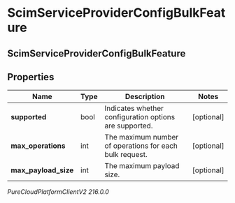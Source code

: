 # ScimServiceProviderConfigBulkFeature

## ScimServiceProviderConfigBulkFeature

## Properties

|Name | Type | Description | Notes|
|------------ | ------------- | ------------- | -------------|
| **supported** | bool | Indicates whether configuration options are supported. | [optional] |
| **max_operations** | int | The maximum number of operations for each bulk request. | [optional] |
| **max_payload_size** | int | The maximum payload size. | [optional] |



_PureCloudPlatformClientV2 216.0.0_
